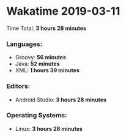 # Wakatime 2019-03-11

Time Total: **3 hours 28 minutes**

### Languages:
- Groovy: **56 minutes** 
- Java: **52 minutes** 
- XML: **1 hours 39 minutes** 

### Editors:
- Android Studio: **3 hours 28 minutes** 

### Operating Systems:
- Linux: **3 hours 28 minutes** 

